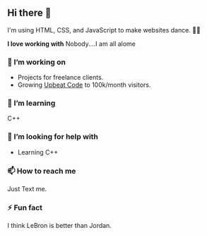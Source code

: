 ## Hi there 👋

I'm using HTML, CSS, and JavaScript to make websites dance. 🕺🏽

**I love working with**
Nobody....I am all alome

### 🔭 I’m working on

- Projects for freelance clients.
- Growing [Upbeat Code](https://www.upbeatcode.com) to 100k/month visitors.

### 🌱 I’m learning

C++

### 🤔 I’m looking for help with

- Learning C++

### 📫 How to reach me

Just Text me.

### ⚡ Fun fact

I think LeBron is better than Jordan.
